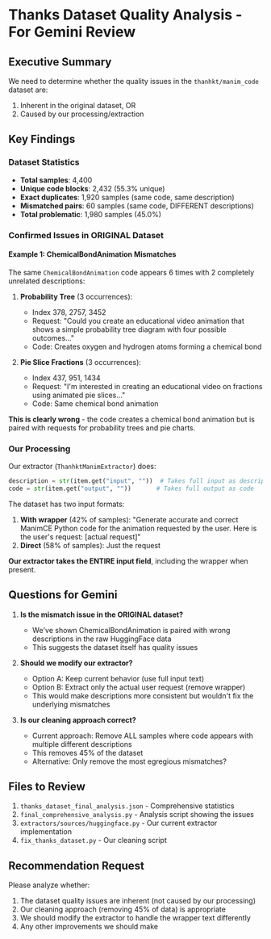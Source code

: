 # Thanks Dataset Quality Analysis - For Gemini Review

## Executive Summary

We need to determine whether the quality issues in the `thanhkt/manim_code` dataset are:
1. Inherent in the original dataset, OR  
2. Caused by our processing/extraction

## Key Findings

### Dataset Statistics
- **Total samples**: 4,400
- **Unique code blocks**: 2,432 (55.3% unique)
- **Exact duplicates**: 1,920 samples (same code, same description)
- **Mismatched pairs**: 60 samples (same code, DIFFERENT descriptions)
- **Total problematic**: 1,980 samples (45.0%)

### Confirmed Issues in ORIGINAL Dataset

#### Example 1: ChemicalBondAnimation Mismatches
The same `ChemicalBondAnimation` code appears 6 times with 2 completely unrelated descriptions:

1. **Probability Tree** (3 occurrences):
   - Index 378, 2757, 3452
   - Request: "Could you create an educational video animation that shows a simple probability tree diagram with four possible outcomes..."
   - Code: Creates oxygen and hydrogen atoms forming a chemical bond

2. **Pie Slice Fractions** (3 occurrences):
   - Index 437, 951, 1434  
   - Request: "I'm interested in creating an educational video on fractions using animated pie slices..."
   - Code: Same chemical bond animation

**This is clearly wrong** - the code creates a chemical bond animation but is paired with requests for probability trees and pie charts.

### Our Processing

Our extractor (`ThanhktManimExtractor`) does:
```python
description = str(item.get("input", ""))  # Takes full input as description
code = str(item.get("output", ""))       # Takes full output as code
```

The dataset has two input formats:
1. **With wrapper** (42% of samples): "Generate accurate and correct ManimCE Python code for the animation requested by the user. Here is the user's request: [actual request]"
2. **Direct** (58% of samples): Just the request

**Our extractor takes the ENTIRE input field**, including the wrapper when present.

## Questions for Gemini

1. **Is the mismatch issue in the ORIGINAL dataset?**
   - We've shown ChemicalBondAnimation is paired with wrong descriptions in the raw HuggingFace data
   - This suggests the dataset itself has quality issues

2. **Should we modify our extractor?**
   - Option A: Keep current behavior (use full input text)
   - Option B: Extract only the actual user request (remove wrapper)
   - This would make descriptions more consistent but wouldn't fix the underlying mismatches

3. **Is our cleaning approach correct?**
   - Current approach: Remove ALL samples where code appears with multiple different descriptions
   - This removes 45% of the dataset
   - Alternative: Only remove the most egregious mismatches?

## Files to Review

1. `thanks_dataset_final_analysis.json` - Comprehensive statistics
2. `final_comprehensive_analysis.py` - Analysis script showing the issues
3. `extractors/sources/huggingface.py` - Our current extractor implementation
4. `fix_thanks_dataset.py` - Our cleaning script

## Recommendation Request

Please analyze whether:
1. The dataset quality issues are inherent (not caused by our processing)
2. Our cleaning approach (removing 45% of data) is appropriate
3. We should modify the extractor to handle the wrapper text differently
4. Any other improvements we should make